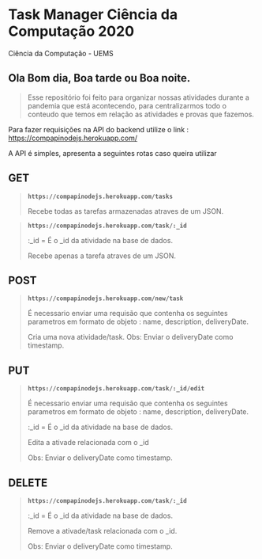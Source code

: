 # Task Manager Ciência da Computação 2020

Ciência da Computação - UEMS

## Ola Bom dia, Boa tarde ou Boa noite.

> Esse repositório foi feito para organizar nossas atividades durante a pandemia que está acontecendo, para centralizarmos todo o conteudo que temos em relação as atividades e provas que fazemos.

Para fazer requisições na API do backend utilize o link : https://compapinodejs.herokuapp.com/

A API é simples, apresenta a seguintes rotas caso queira utilizar 

## GET

> **`https://compapinodejs.herokuapp.com/tasks`**
>
> Recebe todas as tarefas armazenadas atraves de um JSON.

> **`https://compapinodejs.herokuapp.com/task/:_id`**
>
> :_id = É o _id da atividade na base de dados.
>
> Recebe apenas a tarefa atraves de um JSON.

## POST

> **`https://compapinodejs.herokuapp.com/new/task`**
>
> É necessario enviar uma requisão que contenha os seguintes parametros em formato de objeto :  name, description, deliveryDate.
>
> Cria uma nova atividade/task.
> Obs: Enviar o deliveryDate como timestamp.

## PUT

> **`https://compapinodejs.herokuapp.com/task/:_id/edit`**
>
> É necessario enviar uma requisão que contenha os seguintes parametros em formato de objeto :  name, description, deliveryDate.
>
> :_id = É o _id da atividade na base de dados.
>
> Edita a ativade relacionada com o _id
>
> Obs: Enviar o deliveryDate como timestamp.

## DELETE

> **`https://compapinodejs.herokuapp.com/task/:_id`**
>
> :_id = É o _id da atividade na base de dados.
>
> Remove a ativade/task relacionada com o _id.
>
> Obs: Enviar o deliveryDate como timestamp.

